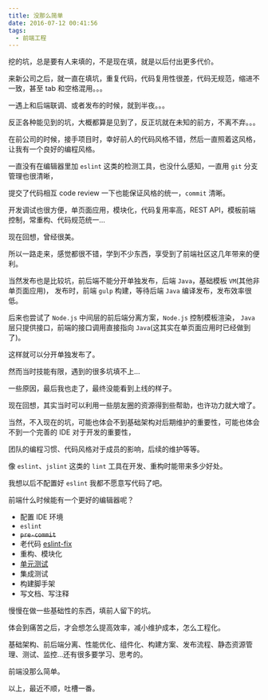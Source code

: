 ```yaml
---
title: 没那么简单
date: 2016-07-12 00:41:56
tags:
  - 前端工程
---
```


挖的坑，总是要有人来填的，不是现在填，就是以后付出更多代价。

<!-- more -->

来新公司之后，就一直在填坑，重复代码，代码复用性很差，代码无规范，缩进不一致，甚至 tab 和空格混用。。。

一遇上和后端联调、或者发布的时候，就到半夜。。。

反正各种能见到的坑，大概都算是见到了，反正坑就在未知的前方，不离不弃。。。


在前公司的时候，接手项目时，幸好前人的代码风格不错，然后一直照着这风格，让我有一个良好的编程风格。

一直没有在编辑器里加 `eslint` 这类的检测工具，也没什么感知，一直用 `git` 分支管理也很清晰，

提交了代码相互 code review 一下也能保证风格的统一，`commit` 清晰。

开发调试也很方便，单页面应用，模块化，代码复用率高，REST API，模板前端控制，常重构、代码规范统一...

现在回想，曾经很美。

所以一路走来，感觉都很不错，学到不少东西，享受到了前端社区这几年带来的便利。

当然发布也是比较坑，前后端不能分开单独发布，后端 `Java`，基础模板 `VM`(其他非单页面应用)，
发布时，前端 `gulp` 构建，等待后端 `Java` 编译发布，发布效率很低。

后来也尝试了 `Node.js` 中间层的前后端分离方案，`Node.js` 控制模板渲染，
`Java` 层只提供接口，前端的接口调用直接指向 `Java`(这其实在单页面应用时已经做到了)。

这样就可以分开单独发布了。

然而当时技能有限，遇到的很多坑填不上...

一些原因，最后我也走了，最终没能看到上线的样子。

现在回想，其实当时可以利用一些朋友圈的资源得到些帮助，也许功力就大增了。



当然，不入现在的坑，可能也体会不到基础架构对后期维护的重要性，可能也体会不到一个完善的 IDE 对于开发的重要性，

团队的编程习惯、代码风格对于成员的影响，后续的维护等等。

像 `eslint`、`jslint` 这类的 `lint` 工具在开发、重构时能带来多少好处。

我想以后不配置好 `eslint` 我都不愿意写代码了吧。

前端什么时候能有一个更好的编辑器呢？


- 配置 IDE 环境
- `eslint`
- ~~`pre-commit`~~
- 老代码 [eslint-fix](https://github.com/xwartz/ESLint-Fix)
- 重构、模块化
- [单元测试](https://github.com/xwartz/webpack-karma-mocha)
- 集成测试
- 构建脚手架
- 写文档、写注释

慢慢在做一些基础性的东西，填前人留下的坑。

体会到痛苦之后，才会想怎么提高效率，减小维护成本，怎么工程化。

基础架构、前后端分离、性能优化、组件化、构建方案、发布流程、静态资源管理、测试、监控...还有很多要学习、思考的。

前端没那么简单。

以上，最近不顺，吐槽一番。

